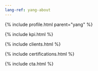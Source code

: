 ```yaml
---
lang-ref: yang-about
---
```

{% include profile.html parent="yang" %}

{% include kpi.html %}

{% include clients.html %}

{% include certifications.html %}

{% include cta.html %}
